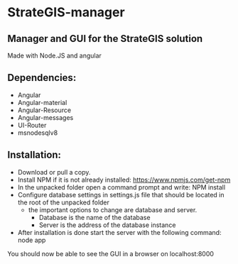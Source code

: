 # StrateGIS-manager
## Manager and GUI for the StrateGIS solution

Made with Node.JS and angular

## Dependencies:
* Angular
* Angular-material
* Angular-Resource
* Angular-messages
* UI-Router
* msnodesqlv8




## Installation:

* Download or pull a copy.
* Install NPM if it is not already installed: https://www.npmjs.com/get-npm
* In the unpacked folder open a command prompt and write: NPM install
* Configure database settings in settings.js file that should be located in the root of the unpacked folder
   * the important options to change are database and server. 
      * Database is the name of the database
      * Server is the address of the database instance
* After installation is done start the server with the following command: node app

You should now be able to see the GUI in a browser on localhost:8000
